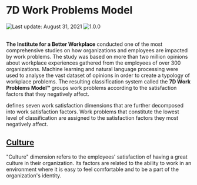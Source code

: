 # 7D Work Problems Model

<div align="left">
   <img id="last-update-badge" src="https://img.shields.io/badge/%F0%9F%93%85%20Last%20update%20-%20August%2031%2C%202021-blue.svg" alt="Last update: August 31, 2021" /> <img src="https://img.shields.io/badge/ %E2%9C%94%20Taxonomy%20version%20-%201.0.0-yellow.svg" alt="1.0.0"/>
</div>
<br/>

__The Institute for a Better Workplace__ conducted one of the most comprehensive studies on how organizations and employees are impacted by work problems. The study was based on more than two million opinions about workplace experiences gathered from the employees of over 300 organizations. Machine learning and natural language processing were used to analyse the vast dataset of opinions in order to create a typology of workplace problems. The resulting classification system called the __7D Work Problems Model™__ groups work problems according to the satisfaction factors that they negatively affect.


defines seven work satisfaction dimensions that are further decomposed into work satisfaction factors. Work problems that constitute the lowest level of classification are assigned to the satisfaction factors they most negatively affect.

## [Culture](dimensions/culture.md)

"Culture" dimension refers to the employees' satisfaction of having a great culture in their organization. Its factors are related to the ability to work in an environment where it is easy to feel comfortable and to be a part of the organization's identity.




